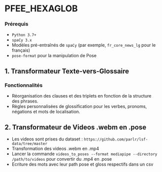 # PFEE_HEXAGLOB

### Prérequis
- `Python 3.7+`
- `spaCy 3.x`
- Modèles pré-entraînés de `spaCy` (par exemple, `fr_core_news_lg` pour le français)
- `pose-format` pour la manipulation de Pose

## 1. Transformateur Texte-vers-Glossaire

### Fonctionnalités
- Réorganisation des clauses et des triplets en fonction de la structure des phrases.
- Règles personnalisées de glossification pour les verbes, pronoms, négations et mots de localisation.


## 2. Transformateur de Videos .webm en .pose
- Les videos sont prises du dataset : `https://github.com/parlr/lsf-data/tree/master`
- Transformation des videos .webm en .mp4
- Lancer la commande `videos_to_poses --format mediapipe --directory /path/to/videos` pour convertir du .mp4 en .pose
- Ecriture des mots avec leur path pose et gloss respectifs dans un csv


